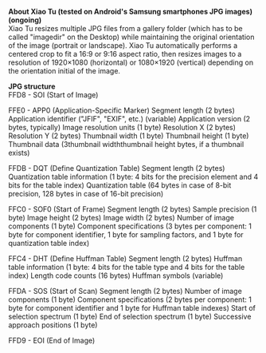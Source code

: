 <p align="left">
  <strong>About Xiao Tu (tested on Android's Samsung smartphones JPG images) (ongoing)</strong>
  <br/>
  Xiao Tu resizes multiple JPG files from a gallery folder (which has to be called "imagedir" on the Desktop) while maintaining the original orientation of the image (portrait or landscape). Xiao Tu automatically performs a centered crop to fit a 16:9 or 9:16 aspect ratio, then resizes images to a resolution of 1920×1080 (horizontal) or 1080×1920 (vertical) depending on the orientation initial of the image.
</p>

<p align="left">
  <strong>JPG structure</strong>
  <br/>
  FFD8 - SOI (Start of Image)

  FFE0 - APP0 (Application-Specific Marker)
  Segment length (2 bytes)
  Application identifier ("JFIF", "EXIF", etc.) (variable)
  Application version (2 bytes, typically)
  Image resolution units (1 byte)
  Resolution X (2 bytes)
  Resolution Y (2 bytes)
  Thumbnail width (1 byte)
  Thumbnail height (1 byte)
  Thumbnail data (3thumbnail widththumbnail height bytes, if a thumbnail exists)
  
  FFDB - DQT (Define Quantization Table)
  Segment length (2 bytes)
  Quantization table information (1 byte: 4 bits for the precision element and 4 bits for the table index)
  Quantization table (64 bytes in case of 8-bit precision, 128 bytes in case of 16-bit precision)
  
  FFC0 - SOF0 (Start of Frame)
  Segment length (2 bytes)
  Sample precision (1 byte)
  Image height (2 bytes)
  Image width (2 bytes)
  Number of image components (1 byte)
  Component specifications (3 bytes per component: 1 byte for component identifier, 1 byte for sampling factors, and 1 byte for quantization table index)
  
  FFC4 - DHT (Define Huffman Table)
  Segment length (2 bytes)
  Huffman table information (1 byte: 4 bits for the table type and 4 bits for the table index)
  Length code counts (16 bytes)
  Huffman symbols (variable)
  
  FFDA - SOS (Start of Scan)
  Segment length (2 bytes)
  Number of image components (1 byte)
  Component specifications (2 bytes per component: 1 byte for component identifier and 1 byte for Huffman table indexes)
  Start of selection spectrum (1 byte)
  End of selection spectrum (1 byte)
  Successive approach positions (1 byte)
  
  FFD9 - EOI (End of Image)
</p>

